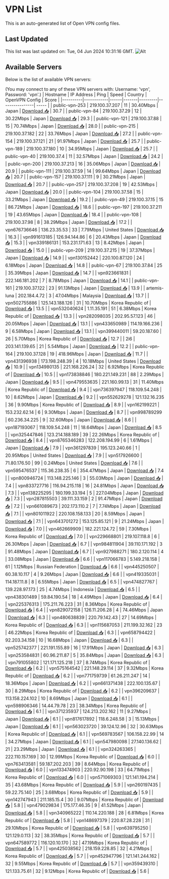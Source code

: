 # VPN List

This is an auto-generated list of Open VPN config files.

## Last Updated

This list was last updated on: Tue, 04 Jun 2024 10:31:16 GMT.
![Alt](https://repobeats.axiom.co/api/embed/186b98318ef1479477931607c1ad7d823f12451f.svg "Repobeats analytics image")

## Available Servers

Below is the list of available VPN servers:

(You may connect to any of these VPN servers with: Username: 'vpn', Password: 'vpn'.)
| Hostname | IP Address | Ping | Speed | Country | OpenVPN Config | Score |
|----------|------------|------|-------|---------|----------------| ----- |
| public-vpn-253 | 219.100.37.207 | 11 | 30.40Mbps | Japan | [Download 📥](./configs/server_0_JP.ovpn) | 30.7 |
| public-vpn-84 | 219.100.37.29 | 12 | 30.22Mbps | Japan | [Download 📥](./configs/server_1_JP.ovpn) | 29.3 |
| public-vpn-121 | 219.100.37.88 | 15 | 70.74Mbps | Japan | [Download 📥](./configs/server_2_JP.ovpn) | 28.0 |
| public-vpn-215 | 219.100.37.182 | 22 | 33.76Mbps | Japan | [Download 📥](./configs/server_3_JP.ovpn) | 27.2 |
| public-vpn-154 | 219.100.37.121 | 21 | 91.97Mbps | Japan | [Download 📥](./configs/server_4_JP.ovpn) | 25.7 |
| public-vpn-189 | 219.100.37.180 | 10 | 34.95Mbps | Japan | [Download 📥](./configs/server_5_JP.ovpn) | 25.7 |
| public-vpn-40 | 219.100.37.4 | 11 | 32.57Mbps | Japan | [Download 📥](./configs/server_6_JP.ovpn) | 24.2 |
| public-vpn-200 | 219.100.37.213 | 16 | 35.06Mbps | Japan | [Download 📥](./configs/server_7_JP.ovpn) | 20.9 |
| public-vpn-111 | 219.100.37.59 | 14 | 99.64Mbps | Japan | [Download 📥](./configs/server_8_JP.ovpn) | 20.7 |
| public-vpn-157 | 219.100.37.111 | 9 | 30.21Mbps | Japan | [Download 📥](./configs/server_9_JP.ovpn) | 20.7 |
| public-vpn-257 | 219.100.37.208 | 19 | 42.53Mbps | Japan | [Download 📥](./configs/server_10_JP.ovpn) | 20.0 |
| public-vpn-104 | 219.100.37.58 | 15 | 33.21Mbps | Japan | [Download 📥](./configs/server_11_JP.ovpn) | 19.2 |
| public-vpn-49 | 219.100.37.15 | 15 | 86.72Mbps | Japan | [Download 📥](./configs/server_12_JP.ovpn) | 18.6 |
| public-vpn-197 | 219.100.37.211 | 19 | 43.65Mbps | Japan | [Download 📥](./configs/server_13_JP.ovpn) | 18.4 |
| public-vpn-108 | 219.100.37.98 | 8 | 38.29Mbps | Japan | [Download 📥](./configs/server_14_JP.ovpn) | 17.2 |
| vpn676736646 | 136.23.35.53 | 33 | 7.79Mbps | United States | [Download 📥](./configs/server_15_US.ovpn) | 16.3 |
| vpn991613185 | 126.94.144.86 | 6 | 20.43Mbps | Japan | [Download 📥](./configs/server_16_JP.ovpn) | 15.3 |
| vpn339186131 | 153.231.171.63 | 13 | 8.42Mbps | Japan | [Download 📥](./configs/server_17_JP.ovpn) | 15.0 |
| public-vpn-209 | 219.100.37.215 | 19 | 37.37Mbps | Japan | [Download 📥](./configs/server_18_JP.ovpn) | 14.9 |
| vpn130152442 | 220.100.87.120 | 24 | 6.18Mbps | Japan | [Download 📥](./configs/server_19_JP.ovpn) | 14.8 |
| public-vpn-67 | 219.100.37.84 | 25 | 35.39Mbps | Japan | [Download 📥](./configs/server_20_JP.ovpn) | 14.7 |
| vpn923661831 | 222.146.181.202 | 7 | 8.78Mbps | Japan | [Download 📥](./configs/server_21_JP.ovpn) | 14.1 |
| public-vpn-161 | 219.100.37.122 | 23 | 91.13Mbps | Japan | [Download 📥](./configs/server_22_JP.ovpn) | 13.9 |
| artemis-luna | 202.184.4.72 | 3 | 47.04Mbps | Malaysia | [Download 📥](./configs/server_23_MY.ovpn) | 13.7 |
| vpn502755886 | 125.143.188.126 | 31 | 10.70Mbps | Korea Republic of | [Download 📥](./configs/server_24_KR.ovpn) | 13.5 |
| vpn532040624 | 1.11.35.191 | 51 | 6.38Mbps | Korea Republic of | [Download 📥](./configs/server_25_KR.ovpn) | 13.3 |
| vpn282098035 | 202.95.57.123 | 46 | 20.05Mbps | Japan | [Download 📥](./configs/server_26_JP.ovpn) | 13.1 |
| vpn433650989 | 114.19.166.236 | 9 | 6.58Mbps | Japan | [Download 📥](./configs/server_27_JP.ovpn) | 13.1 |
| vpn399440011 | 59.20.187.60 | 26 | 5.70Mbps | Korea Republic of | [Download 📥](./configs/server_28_KR.ovpn) | 12.7 |
| 2i6 | 203.141.139.65 | 21 | 5.54Mbps | Japan | [Download 📥](./configs/server_29_JP.ovpn) | 12.2 |
| public-vpn-164 | 219.100.37.128 | 19 | 418.96Mbps | Japan | [Download 📥](./configs/server_30_JP.ovpn) | 11.7 |
| vpn431396938 | 173.198.248.39 | 4 | 10.18Mbps | United States | [Download 📥](./configs/server_31_US.ovpn) | 10.9 |
| vpn134980135 | 221.168.226.24 | 32 | 6.92Mbps | Korea Republic of | [Download 📥](./configs/server_32_KR.ovpn) | 10.5 |
| vpn173838846 | 180.221.149.231 | 88 | 2.29Mbps | Japan | [Download 📥](./configs/server_33_JP.ovpn) | 9.5 |
| vpn479553635 | 221.160.99.13 | 31 | 11.40Mbps | Korea Republic of | [Download 📥](./configs/server_34_KR.ovpn) | 9.4 |
| vpn736397947 | 118.109.54.248 | 10 | 8.62Mbps | Japan | [Download 📥](./configs/server_35_JP.ovpn) | 9.2 |
| vpn552629278 | 121.132.16.235 | 36 | 9.90Mbps | Korea Republic of | [Download 📥](./configs/server_36_KR.ovpn) | 8.9 |
| vpn162199221 | 153.232.62.14 | 6 | 9.30Mbps | Japan | [Download 📥](./configs/server_37_JP.ovpn) | 8.7 |
| vpn998789299 | 60.236.34.225 | 9 | 32.60Mbps | Japan | [Download 📥](./configs/server_38_JP.ovpn) | 8.6 |
| vpn187193067 | 118.109.54.248 | 11 | 18.64Mbps | Japan | [Download 📥](./configs/server_39_JP.ovpn) | 8.5 |
| vpn325447846 | 123.214.188.189 | 39 | 22.26Mbps | Korea Republic of | [Download 📥](./configs/server_40_KR.ovpn) | 8.4 |
| vpn8765346283 | 122.208.194.99 | 6 | 1.61Mbps | Japan | [Download 📥](./configs/server_41_JP.ovpn) | 7.9 |
| vpn361297839 | 195.123.240.66 | 1 | 20.95Mbps | United States | [Download 📥](./configs/server_42_US.ovpn) | 7.9 |
| vpn517926600 | 71.80.176.50 | 99 | 0.24Mbps | United States | [Download 📥](./configs/server_43_US.ovpn) | 7.6 |
| vpn595476537 | 115.36.238.35 | 6 | 354.47Mbps | Japan | [Download 📥](./configs/server_44_JP.ovpn) | 7.4 |
| vpn800946724 | 113.148.225.146 | 3 | 55.03Mbps | Japan | [Download 📥](./configs/server_45_JP.ovpn) | 7.4 |
| vpn833727716 | 116.94.215.118 | 16 | 24.81Mbps | Japan | [Download 📥](./configs/server_46_JP.ovpn) | 7.3 |
| vpn138225295 | 180.199.33.194 | 5 | 227.04Mbps | Japan | [Download 📥](./configs/server_47_JP.ovpn) | 7.3 |
| vpn287815503 | 39.111.33.159 | 2 | 91.47Mbps | Japan | [Download 📥](./configs/server_48_JP.ovpn) | 7.2 |
| vpn661089673 | 202.173.110.2 | 7 | 7.74Mbps | Japan | [Download 📥](./configs/server_49_JP.ovpn) | 7.1 |
| vpn801011922 | 220.108.158.133 | 20 | 8.59Mbps | Japan | [Download 📥](./configs/server_50_JP.ovpn) | 7.1 |
| vpn643701272 | 153.125.85.121 | 9 | 21.24Mbps | Japan | [Download 📥](./configs/server_51_JP.ovpn) | 7.0 |
| vpn462669909 | 182.221.124.72 | 59 | 7.30Mbps | Korea Republic of | [Download 📥](./configs/server_52_KR.ovpn) | 7.0 |
| vpn229668801 | 219.107.118.8 | 6 | 26.30Mbps | Japan | [Download 📥](./configs/server_53_JP.ovpn) | 6.7 |
| vpn984811904 | 39.110.171.192 | 3 | 91.48Mbps | Japan | [Download 📥](./configs/server_54_JP.ovpn) | 6.7 |
| vpn927988271 | 180.2.120.114 | 4 | 33.08Mbps | Japan | [Download 📥](./configs/server_55_JP.ovpn) | 6.6 |
| vpn117066783 | 5.149.218.158 | 61 | 1.12Mbps | Russian Federation | [Download 📥](./configs/server_56_RU.ovpn) | 6.6 |
| vpn445250507 | 60.38.10.117 | 4 | 9.26Mbps | Japan | [Download 📥](./configs/server_57_JP.ovpn) | 6.6 |
| vpn419335031 | 114.187.11.8 | 8 | 6.55Mbps | Japan | [Download 📥](./configs/server_58_JP.ovpn) | 6.5 |
| vpn474827767 | 139.228.97.173 | 25 | 4.74Mbps | Indonesia | [Download 📥](./configs/server_59_ID.ovpn) | 6.5 |
| vpn438301489 | 59.84.190.54 | 18 | 4.49Mbps | Japan | [Download 📥](./configs/server_60_JP.ovpn) | 6.4 |
| vpn225376313 | 175.211.76.223 | 31 | 8.36Mbps | Korea Republic of | [Download 📥](./configs/server_61_KR.ovpn) | 6.4 |
| vpn829072158 | 126.11.206.28 | 4 | 74.46Mbps | Japan | [Download 📥](./configs/server_62_JP.ovpn) | 6.3 |
| vpn480638839 | 220.79.142.43 | 27 | 14.69Mbps | Korea Republic of | [Download 📥](./configs/server_63_KR.ovpn) | 6.3 |
| vpn115687053 | 211.199.32.162 | 23 | 46.22Mbps | Korea Republic of | [Download 📥](./configs/server_64_KR.ovpn) | 6.3 |
| vpn658794422 | 92.203.34.158 | 10 | 16.68Mbps | Japan | [Download 📥](./configs/server_65_JP.ovpn) | 6.3 |
| vpn525742377 | 221.191.155.89 | 16 | 17.91Mbps | Japan | [Download 📥](./configs/server_66_JP.ovpn) | 6.3 |
| vpn253584831 | 60.96.211.87 | 5 | 35.84Mbps | Japan | [Download 📥](./configs/server_67_JP.ovpn) | 6.3 |
| vpn791055802 | 121.171.125.218 | 37 | 8.74Mbps | Korea Republic of | [Download 📥](./configs/server_68_KR.ovpn) | 6.2 |
| vpn575164542 | 221.148.29.114 | 37 | 9.32Mbps | Korea Republic of | [Download 📥](./configs/server_69_KR.ovpn) | 6.2 |
| vpn771759739 | 61.26.211.247 | 14 | 18.36Mbps | Japan | [Download 📥](./configs/server_70_JP.ovpn) | 6.2 |
| vpn661371438 | 222.100.135.67 | 30 | 8.29Mbps | Korea Republic of | [Download 📥](./configs/server_71_KR.ovpn) | 6.2 |
| vpn396209637 | 113.158.224.102 | 10 | 8.69Mbps | Japan | [Download 📥](./configs/server_72_JP.ovpn) | 6.1 |
| vpn598906346 | 14.44.79.78 | 23 | 38.34Mbps | Korea Republic of | [Download 📥](./configs/server_73_KR.ovpn) | 6.1 |
| vpn371235937 | 124.213.202.162 | 11 | 9.27Mbps | Japan | [Download 📥](./configs/server_74_JP.ovpn) | 6.1 |
| vpn817617892 | 118.6.248.58 | 3 | 15.13Mbps | Japan | [Download 📥](./configs/server_75_JP.ovpn) | 6.1 |
| vpn563023720 | 39.124.12.96 | 32 | 30.63Mbps | Korea Republic of | [Download 📥](./configs/server_76_KR.ovpn) | 6.1 |
| vpn569783567 | 106.158.22.99 | 14 | 34.27Mbps | Japan | [Download 📥](./configs/server_77_JP.ovpn) | 6.1 |
| vpn547980098 | 27.140.136.62 | 21 | 23.29Mbps | Japan | [Download 📥](./configs/server_78_JP.ovpn) | 6.1 |
| vpn324263365 | 222.110.157.169 | 30 | 12.99Mbps | Korea Republic of | [Download 📥](./configs/server_79_KR.ovpn) | 6.0 |
| vpn763413581 | 59.187.202.203 | 39 | 8.64Mbps | Korea Republic of | [Download 📥](./configs/server_80_KR.ovpn) | 6.0 |
| vpn133474903 | 220.92.90.198 | 33 | 64.71Mbps | Korea Republic of | [Download 📥](./configs/server_81_KR.ovpn) | 6.0 |
| vpn571069303 | 121.141.194.214 | 35 | 43.68Mbps | Korea Republic of | [Download 📥](./configs/server_82_KR.ovpn) | 5.9 |
| vpn260197435 | 59.22.75.140 | 25 | 3.68Mbps | Korea Republic of | [Download 📥](./configs/server_83_KR.ovpn) | 5.9 |
| vpn142747943 | 211.185.15.4 | 30 | 9.07Mbps | Korea Republic of | [Download 📥](./configs/server_84_KR.ovpn) | 5.8 |
| vpn479029834 | 175.177.46.35 | 9 | 41.52Mbps | Japan | [Download 📥](./configs/server_85_JP.ovpn) | 5.8 |
| vpn340965222 | 110.14.220.188 | 28 | 6.81Mbps | Korea Republic of | [Download 📥](./configs/server_86_KR.ovpn) | 5.8 |
| vpn148697379 | 220.87.28.228 | 31 | 29.10Mbps | Korea Republic of | [Download 📥](./configs/server_87_KR.ovpn) | 5.8 |
| vpn639795250 | 121.129.0.113 | 32 | 38.35Mbps | Korea Republic of | [Download 📥](./configs/server_88_KR.ovpn) | 5.7 |
| vpn647589772 | 116.120.10.170 | 32 | 47.19Mbps | Korea Republic of | [Download 📥](./configs/server_89_KR.ovpn) | 5.7 |
| vpn425038562 | 218.159.228.85 | 32 | 4.21Mbps | Korea Republic of | [Download 📥](./configs/server_90_KR.ovpn) | 5.7 |
| vpn452947796 | 121.141.244.162 | 32 | 9.55Mbps | Korea Republic of | [Download 📥](./configs/server_91_KR.ovpn) | 5.7 |
| vpn359439310 | 121.133.75.61 | 32 | 9.12Mbps | Korea Republic of | [Download 📥](./configs/server_92_KR.ovpn) | 5.6 |
